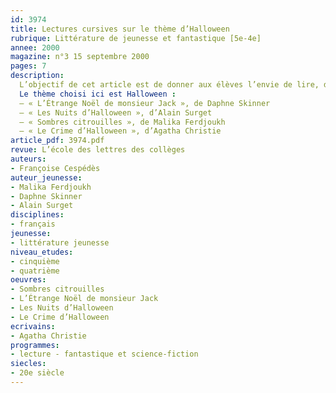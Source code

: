 ```yaml
---
id: 3974
title: Lectures cursives sur le thème d’Halloween
rubrique: Littérature de jeunesse et fantastique [5e-4e]
annee: 2000
magazine: n°3 15 septembre 2000
pages: 7
description: 
  L’objectif de cet article est de donner aux élèves l’envie de lire, d’échanger et de partager leurs impressions. En classe ou au CDI, le professeur de français présente aux élèves un certain nombre d’ouvrages, aborde un thème particulier traitant d’un type de personnage littéraire, qui permet la découverte d’un auteur…
  Le thème choisi ici est Halloween :
  – « L’Étrange Noël de monsieur Jack », de Daphne Skinner
  – « Les Nuits d’Halloween », d’Alain Surget
  – « Sombres citrouilles », de Malika Ferdjoukh
  – « Le Crime d’Halloween », d’Agatha Christie
article_pdf: 3974.pdf
revue: L’école des lettres des collèges
auteurs:
- Françoise Cespédès
auteur_jeunesse:
- Malika Ferdjoukh
- Daphne Skinner
- Alain Surget
disciplines:
- français
jeunesse:
- littérature jeunesse
niveau_etudes:
- cinquième
- quatrième
oeuvres:
- Sombres citrouilles
- L’Étrange Noël de monsieur Jack
- Les Nuits d’Halloween
- Le Crime d’Halloween
ecrivains:
- Agatha Christie
programmes:
- lecture - fantastique et science-fiction
siecles:
- 20e siècle
---
```

